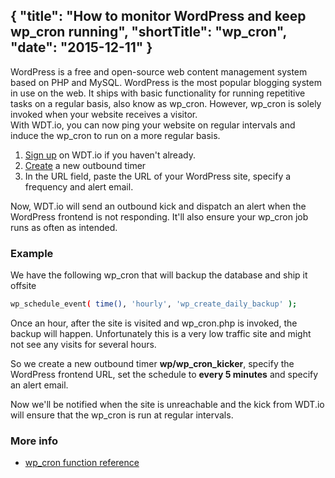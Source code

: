 {
  "title": "How to monitor WordPress and keep wp_cron running",
  "shortTitle": "wp_cron",
  "date": "2015-12-11"
}
---
WordPress is a free and open-source web content management system based on PHP and MySQL.  WordPress is the most popular blogging system in use on the web. It ships with basic functionality for running repetitive tasks on a regular basis, also know as wp_cron.
However, wp_cron is solely invoked when your website receives a visitor.  
With WDT.io, you can now ping your website on regular intervals and induce the wp_cron to run on a more regular basis.

1. [Sign up](https://wdt.io/signup) on WDT.io if you haven't already.
2. [Create](outbound_timer.html) a new outbound timer
3. In the URL field, paste the URL of your WordPress site, specify a frequency and alert email.

Now, WDT.io will send an outbound kick and dispatch an alert when the WordPress frontend is not responding. It'll also ensure your wp_cron job runs as often as intended.


### Example

We have the following wp_cron that will backup the database and ship it offsite

```bash
wp_schedule_event( time(), 'hourly', 'wp_create_daily_backup' );
```

Once an hour, after the site is visited and wp_cron.php is invoked, the backup will happen.  Unfortunately this is a very low traffic site and might not see any visits for several hours.

So we create a new outbound timer **wp/wp_cron_kicker**, specify the WordPress frontend URL, set the schedule to **every 5 minutes** and specify an alert email.

Now we'll be notified when the site is unreachable and the kick from WDT.io will ensure that the wp_cron is run at regular intervals.

### More info

- [wp_cron function reference](https://codex.wordpress.org/Function_Reference/wp_cron)
